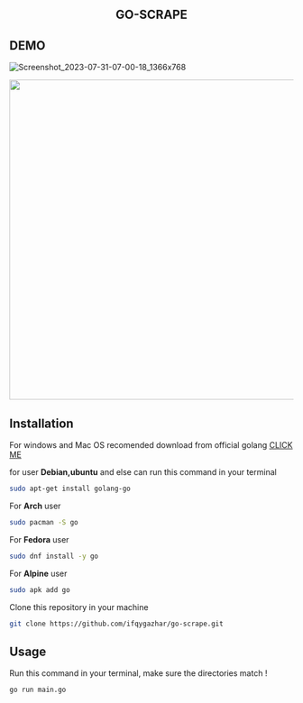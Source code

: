 <div align="center">

## GO-SCRAPE
</div>

## DEMO

![Screenshot_2023-07-31-07-00-18_1366x768](https://github.com/ifqygazhar/go-scrape/assets/82558488/ac5678cb-9ead-4198-880d-725a5bc3d91b)

<img src="https://github.com/ifqygazhar/go-scrape/assets/82558488/4fdbbcf0-c138-4aed-849e-16238ff91f5b" width=1366 height=568/>


## Installation

For windows and Mac OS recomended download from official golang [CLICK ME](https://golang.org/dl/)

for user **Debian,ubuntu** and else can run this command in your terminal

```bash
sudo apt-get install golang-go
```

For **Arch** user

```bash
sudo pacman -S go
```

For **Fedora** user

```bash
sudo dnf install -y go
```

For **Alpine** user

```bash
sudo apk add go
```

Clone this repository in your machine
```bash
git clone https://github.com/ifqygazhar/go-scrape.git
```

## Usage
Run this command in your terminal, make sure the directories match !

```bash
go run main.go
```
